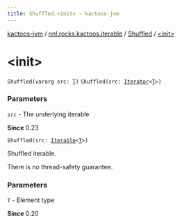 ```yaml
---
title: Shuffled.<init> - kactoos-jvm
---
```


[kactoos-jvm](../../index.html) / [nnl.rocks.kactoos.iterable](../index.html) / [Shuffled](index.html) / [&lt;init&gt;](./-init-.html)

# &lt;init&gt;

`Shuffled(vararg src: `[`T`](index.html#T)`)`
`Shuffled(src: `[`Iterator`](https://kotlinlang.org/api/latest/jvm/stdlib/kotlin.collections/-iterator/index.html)`<`[`T`](index.html#T)`>)`

### Parameters

`src` - The underlying iterable

**Since**
0.23

`Shuffled(src: `[`Iterable`](https://kotlinlang.org/api/latest/jvm/stdlib/kotlin.collections/-iterable/index.html)`<`[`T`](index.html#T)`>)`

Shuffled iterable.

There is no thread-safety guarantee.

### Parameters

`T` - Element type

**Since**
0.20

